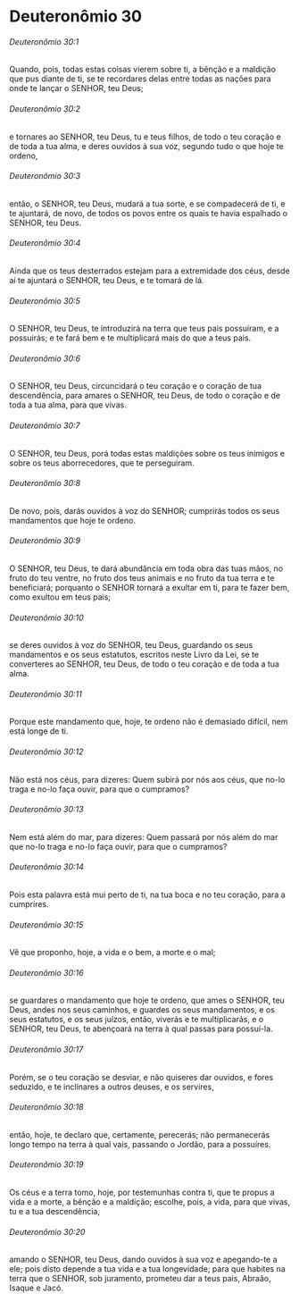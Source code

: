 # Deuteronômio 30

###### Deuteronômio 30:1

Quando, pois, todas estas coisas vierem sobre ti, a bênção e a maldição que pus diante de ti, se te recordares delas entre todas as nações para onde te lançar o SENHOR, teu Deus;

###### Deuteronômio 30:2

e tornares ao SENHOR, teu Deus, tu e teus filhos, de todo o teu coração e de toda a tua alma, e deres ouvidos à sua voz, segundo tudo o que hoje te ordeno,

###### Deuteronômio 30:3

então, o SENHOR, teu Deus, mudará a tua sorte, e se compadecerá de ti, e te ajuntará, de novo, de todos os povos entre os quais te havia espalhado o SENHOR, teu Deus.

###### Deuteronômio 30:4

Ainda que os teus desterrados estejam para a extremidade dos céus, desde aí te ajuntará o SENHOR, teu Deus, e te tomará de lá.

###### Deuteronômio 30:5

O SENHOR, teu Deus, te introduzirá na terra que teus pais possuíram, e a possuirás; e te fará bem e te multiplicará mais do que a teus pais.

###### Deuteronômio 30:6

O SENHOR, teu Deus, circuncidará o teu coração e o coração de tua descendência, para amares o SENHOR, teu Deus, de todo o coração e de toda a tua alma, para que vivas.

###### Deuteronômio 30:7

O SENHOR, teu Deus, porá todas estas maldições sobre os teus inimigos e sobre os teus aborrecedores, que te perseguiram.

###### Deuteronômio 30:8

De novo, pois, darás ouvidos à voz do SENHOR; cumprirás todos os seus mandamentos que hoje te ordeno.

###### Deuteronômio 30:9

O SENHOR, teu Deus, te dará abundância em toda obra das tuas mãos, no fruto do teu ventre, no fruto dos teus animais e no fruto da tua terra e te beneficiará; porquanto o SENHOR tornará a exultar em ti, para te fazer bem, como exultou em teus pais;

###### Deuteronômio 30:10

se deres ouvidos à voz do SENHOR, teu Deus, guardando os seus mandamentos e os seus estatutos, escritos neste Livro da Lei, se te converteres ao SENHOR, teu Deus, de todo o teu coração e de toda a tua alma.

###### Deuteronômio 30:11

Porque este mandamento que, hoje, te ordeno não é demasiado difícil, nem está longe de ti.

###### Deuteronômio 30:12

Não está nos céus, para dizeres: Quem subirá por nós aos céus, que no-lo traga e no-lo faça ouvir, para que o cumpramos?

###### Deuteronômio 30:13

Nem está além do mar, para dizeres: Quem passará por nós além do mar que no-lo traga e no-lo faça ouvir, para que o cumpramos?

###### Deuteronômio 30:14

Pois esta palavra está mui perto de ti, na tua boca e no teu coração, para a cumprires.

###### Deuteronômio 30:15

Vê que proponho, hoje, a vida e o bem, a morte e o mal;

###### Deuteronômio 30:16

se guardares o mandamento que hoje te ordeno, que ames o SENHOR, teu Deus, andes nos seus caminhos, e guardes os seus mandamentos, e os seus estatutos, e os seus juízos, então, viverás e te multiplicarás, e o SENHOR, teu Deus, te abençoará na terra à qual passas para possuí-la.

###### Deuteronômio 30:17

Porém, se o teu coração se desviar, e não quiseres dar ouvidos, e fores seduzido, e te inclinares a outros deuses, e os servires,

###### Deuteronômio 30:18

então, hoje, te declaro que, certamente, perecerás; não permanecerás longo tempo na terra à qual vais, passando o Jordão, para a possuíres.

###### Deuteronômio 30:19

Os céus e a terra tomo, hoje, por testemunhas contra ti, que te propus a vida e a morte, a bênção e a maldição; escolhe, pois, a vida, para que vivas, tu e a tua descendência,

###### Deuteronômio 30:20

amando o SENHOR, teu Deus, dando ouvidos à sua voz e apegando-te a ele; pois disto depende a tua vida e a tua longevidade; para que habites na terra que o SENHOR, sob juramento, prometeu dar a teus pais, Abraão, Isaque e Jacó.

